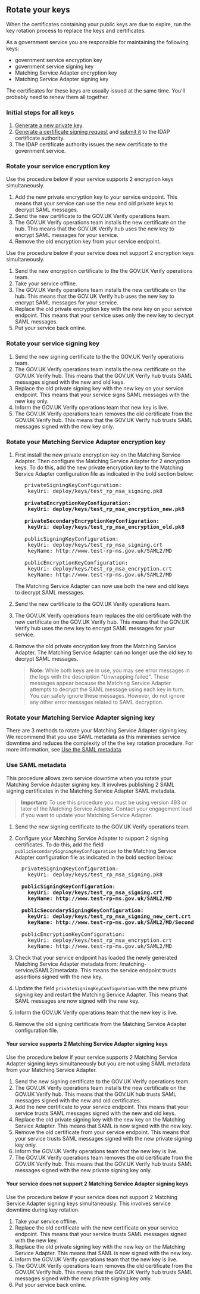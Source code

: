 ## Rotate your keys

When the certificates containing your public keys are due to expire, run
the key rotation process to replace the keys and certificates.

As a government service you are responsible for maintaining the
following keys:

* government service encryption key
* government service signing key
* Matching Service Adapter encryption key
* Matching Service Adapter signing key

The certificates for these keys are usually issued at the same time.
You'll probably need to renew them all together.

### Initial steps for all keys

1.  [Generate a new private key](#generate-private-keys).
1.  [Generate a certificate signing request](#generate-certificate-signing-requests) and
    [submit it](#submit-certificate-signing-requests) to the IDAP certificate authority.
1.  The IDAP certificate authority issues the new certificate to the
    government service.

### Rotate your service encryption key

Use the procedure below if your service supports 2 encryption keys simultaneously.

1.  Add the new private encryption key to your service endpoint. This
    means that your service can use the new and old private keys to
    decrypt SAML messages.
1.  Send the new certificate to the GOV.UK Verify operations team.
1.  The GOV.UK Verify operations team installs the new certificate on
    the hub. This means that the GOV.UK Verify hub uses the new key to
    encrypt SAML messages for your service.
1.  Remove the old encryption key from your service endpoint.

Use the procedure below if your service does not support 2 encryption keys simultaneously.

1. Send the new encryption certificate to the the GOV.UK Verify operations team.
1. Take your service offline.
1. The GOV.UK Verify operations team installs the new certificate on the hub. This means that the GOV.UK Verify hub uses the new key to encrypt SAML messages for your service.
1. Replace the old private encryption key with the new key on your service endpoint. This means that your service uses only the new key to decrypt SAML messages.
1. Put your service back online.


### Rotate your service signing key

1.  Send the new signing certificate to the the GOV.UK Verify operations
    team.
1.  The GOV.UK Verify operations team installs the new certificate on
    the GOV.UK Verify hub. This means that the GOV.UK Verify hub trusts
    SAML messages signed with the new and old keys.
1.  Replace the old private signing key with the new key on your service
    endpoint. This means that your service signs SAML messages with the
    new key only.
1.  Inform the GOV.UK Verify operations team that new key is live.
1.  The GOV.UK Verify operations team removes the old certificate from
    the GOV.UK Verify hub. This means that the GOV.UK Verify hub trusts
    SAML messages signed with the new key only.

### Rotate your Matching Service Adapter encryption key

1.  First install the new private encryption key on the Matching Service
    Adapter. Then configure the Matching Service Adapter for 2
    encryption keys. To do this, add the new private encryption key to
    the Matching Service Adapter configuration file as indicated in the
    bold section below:

    <pre>
       privateSigningKeyConfiguration:
        keyUri: deploy/keys/test_rp_msa_signing.pk8

       <b>privateEncryptionKeyConfiguration:
        keyUri: deploy/keys/test_rp_msa_encryption_new.pk8

       privateSecondaryEncryptionKeyConfiguration:
        keyUri: deploy/keys/test_rp_msa_encryption_old.pk8</b>
   
       publicSigningKeyConfiguration:
        keyUri: deploy/keys/test_rp_msa_signing.crt
        keyName: http://www.test-rp-ms.gov.uk/SAML2/MD

       publicEncryptionKeyConfiguration:
        keyUri: deploy/keys/test_rp_msa_encryption.crt
        keyName: http://www.test-rp-ms.gov.uk/SAML2/MD
    </pre>

    The Matching Service Adapter can now use both the new and old keys to decrypt SAML messages.


1.  Send the new certificate to the GOV.UK Verify operations team.
1.  The GOV.UK Verify operations team replaces the old certificate with
    the new certificate on the GOV.UK Verify hub. This means that the
    GOV.UK Verify hub uses the new key to encrypt SAML messages for your
    service.
1.  Remove the old private encryption key from the Matching Service
    Adapter. The Matching Service Adapter can no longer use the old key
    to decrypt SAML messages.

    > **Note:** While both keys are in use, you may see error messages in the logs
    > with the description "Unwrapping failed". These messages appear
    > because the Matching Service Adapter attempts to decrypt the SAML
    > message using each key in turn. You can safely ignore these messages.
    > However, do not ignore any other error messages related to SAML
    > decryption.

### Rotate your Matching Service Adapter signing key

There are 3 methods to rotate your Matching Service Adapter signing key. We recommend that you use SAML metadata as this minimises service downtime and reduces the complexity of the the key rotation procedure. For more information, see [Use the SAML metadata](#use-the-saml-metadata).

### Use SAML metadata

This procedure allows zero service downtime when you rotate your
Matching Service Adapter signing key. It involves publishing 2 SAML
signing certificates in the Matching Service Adapter SAML metadata.

> **Important:** To use this procedure you must be using version 493 or later of the
> Matching Service Adapter. Contact your engagement lead if you want to
> update your Matching Service Adapter.

1.  Send the new signing certificate to the GOV.UK Verify operations
    team.
1.  Configure your Matching Service Adapter to support 2 signing
    certificates. To do this, add the field
    `publicSecondarySigningKeyConfiguration` to the Matching Service
    Adapter configuration file as indicated in the bold section
    below:

    <pre>
      privateSigningKeyConfiguration:
        keyUri: deploy/keys/test_rp_msa_signing.pk8

      <b>publicSigningKeyConfiguration:
        keyUri: deploy/keys/test_rp_msa_signing.crt
        keyName: http://www.test-rp-ms.gov.uk/SAML2/MD

      publicSecondarySigningKeyConfiguration:
        keyUri: deploy/keys/test_rp_msa_signing_new_cert.crt
        keyName: http://www.test-rp-ms.gov.uk/SAML2/MD/Secondary</b>

      publicEncryptionKeyConfiguration:
        keyUri: deploy/keys/test_rp_msa_encryption.crt
        keyName: http://www.test-rp-ms.gov.uk/SAML2/MD
    </pre>

1.  Check that your service endpoint has loaded the newly generated
    Matching Service Adapter metadata from:
    /matching-service/SAML2/metadata. This means the service endpoint
    trusts assertions signed with the new key.
1.  Update the field `privateSigningKeyConfiguration` with the new
    private signing key and restart the Matching Service Adapter. This
    means that SAML messages are now signed with the new key.
1.  Inform the GOV.UK Verify operations team that the new key is live.
1.  Remove the old signing certificate from the Matching Service Adapter
    configuration file.

#### Your service supports 2 Matching Service Adapter signing keys

Use the procedure below if your service supports 2 Matching Service
Adapter signing keys simultaneously but you are not using SAML metadata
from your Matching Service Adapter.

1.  Send the new signing certificate to the GOV.UK Verify operations
    team.
1.  The GOV.UK Verify operations team installs the new certificate on
    the GOV.UK Verify hub. This means that the GOV.UK hub trusts SAML
    messages signed with the new and old certificates.
1.  Add the new certificate to your service endpoint. This means that
    your service trusts SAML messages signed with the new and old keys.
1.  Replace the old private signing key with the new key on the Matching
    Service Adapter. This means that SAML is now signed with the new
    key.
1.  Remove the old certificate from your service endpoint. This means
    that your service trusts SAML messages signed with the new private
    signing key only.
1.  Inform the GOV.UK Verify operations team that the new key is live.
1.  The GOV.UK Verify operations team removes the old certificate from
    the GOV.UK Verify hub. This means that the GOV.UK Verify hub trusts
    SAML messages signed with the new private signing key only.

#### Your service does not support 2 Matching Service Adapter signing keys

Use the procedure below if your service does not support 2 Matching Service Adapter signing keys simultaneously. This involves service downtime during key rotation.

1. Take your service offline.
1. Replace the old certificate with the new certificate on your service endpoint. This means that your service trusts SAML messages signed with the new key.
1. Replace the old private signing key with the new key on the Matching Service Adapter. This means that SAML is now signed with the new key.
1. Inform the GOV.UK Verify operations team that the new key is live.
1. The GOV.UK Verify operations team removes the old certificate from the GOV.UK Verify hub. This means that the GOV.UK Verify hub trusts SAML messages signed with the new private signing key only.
1. Put your service back online.
   


